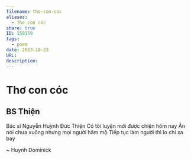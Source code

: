 ```yaml
---
filename: tho-con-coc
aliases:
  - Thơ con cóc
share: true
ID: 159159
tags:
  - poem
date: 2023-10-23
URL: 
description: 
---
```


# Thơ con cóc
## BS Thiện

Bác sĩ Nguyễn Huỳnh Đức Thiện 
Có tôi luyện mới được chiện hôm nay 
Ăn nói chưa xuông nhưng mọi người hâm mộ 
Tiếp tục làm người thì lo chí xa bay 

~ Huynh Dominick